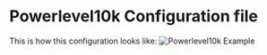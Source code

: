 # Powerlevel10k Configuration file
This is how this configuration looks like:
![Powerlevel10k Example](https://github.com/rafaeloliveira1337/devtools/blob/img/img/p10k-preview.png)

